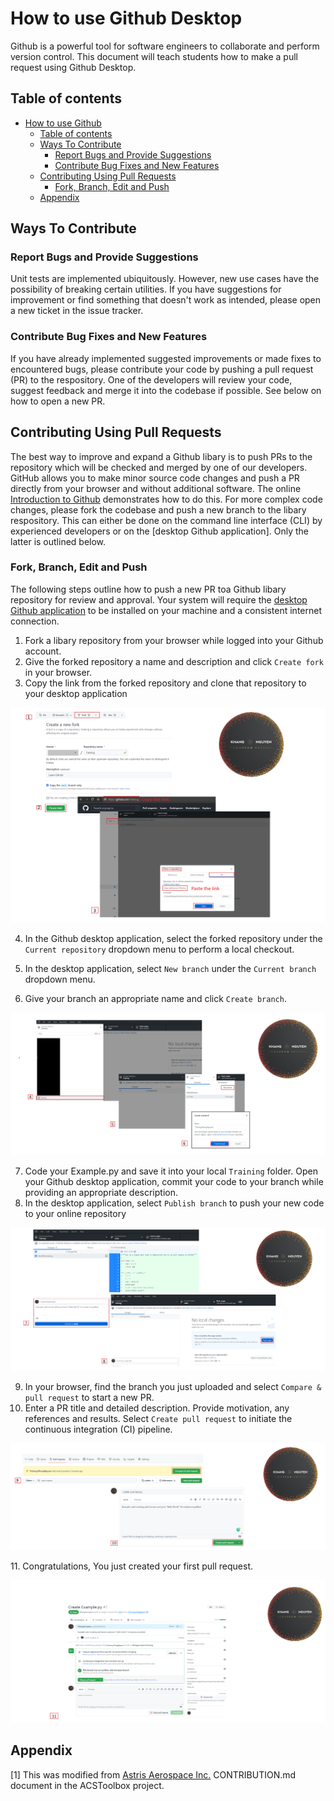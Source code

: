 # How to use Github Desktop

Github is a powerful tool for software engineers to collaborate and perform version control. This document will teach students how to make a pull request using Github Desktop.

## Table of contents
- [How to use Github](#how-to-use-github)
  - [Table of contents](#table-of-contents)
  - [Ways To Contribute](#ways-to-contribute)
    - [Report Bugs and Provide Suggestions](#report-bugs-and-provide-suggestions)
    - [Contribute Bug Fixes and New Features](#contribute-bug-fixes-and-new-features)
  - [Contributing Using Pull Requests](#contributing-using-pull-requests)
    - [Fork, Branch, Edit and Push](#fork-branch-edit-and-push)
  - [Appendix](#appendix)
## Ways To Contribute

### Report Bugs and Provide Suggestions

Unit tests are implemented ubiquitously. However, new use cases have the possibility of breaking certain utilities.
If you have suggestions for improvement or find something that doesn't work as intended, please open a new ticket in the issue tracker.

### Contribute Bug Fixes and New Features

If you have already implemented suggested improvements or made fixes to encountered bugs, please contribute your code by pushing a pull request (PR) to the respository.
One of the developers will review your code, suggest feedback and merge it into the codebase if possible.
See below on how to open a new PR.

<!--TODO: Add Documentation Contributions + TOC-->

## Contributing Using Pull Requests

The best way to improve and expand a Github libary is to push PRs to the repository which will be checked and merged by one of our developers. 
GitHub allows you to make minor source code changes and push a PR directly from your browser and without additional software.
The online [Introduction to Github](https://docs.github.com/en/get-started) demonstrates how to do this.
For more complex code changes, please fork the codebase and push a new branch to the libary respository.
This can either be done on the command line interface (CLI) by experienced developers or on the [desktop Github application].
Only the latter is outlined below.

<!--Insert CLI instructions-->

### Fork, Branch, Edit and Push

The following steps outline how to push a new PR toa Github libary repository for review and approval. 
Your system will require the [desktop Github application](https://desktop.github.com/) to be installed on your machine and a consistent internet connection.

1. Fork a libary repository from your browser while logged into your Github account.
2. Give the forked repository a name and description and click `Create fork` in your browser.
3. Copy the link from the forked repository and clone that repository to your desktop application
<p class="aligncenter">
    <img src="./images/1to3.png" alt="centered image" />
</p>
   
4. In the Github desktop application, select the forked repository under the `Current repository` dropdown menu to perform a local checkout.

5. In the desktop application, select `New branch` under the `Current branch` dropdown menu.
6. Give your branch an appropriate name and click `Create branch`.
<p class="aligncenter">
    <img src="./images/4to6.png" alt="centered image" />
</p>

7. Code your Example.py and save it into your local `Training` folder. Open your Github desktop application, commit your code to your branch while providing an appropriate description.
8. In the desktop application, select `Publish branch` to push your new code to your online repository

<p class="aligncenter">
    <img src="./images/7to8.png" alt="centered image" />
</p>

9.  In your browser, find the branch you just uploaded and select `Compare & pull request` to start a new PR. 
10. Enter a PR title and detailed description. Provide motivation, any references and results. Select `Create pull request` to initiate the continuous integration (CI) pipeline.
<p class="aligncenter">
    <img src="./images/9to10.png" alt="centered image" />
</p>
11. Congratulations, You just created your first pull request.
<p class="aligncenter">
    <img src="./images/11.png" alt="centered image" />
</p>

## Appendix 

[1] This was modified from [Astris Aerospace Inc.](https://www.astrisaerospace.com/) CONTRIBUTION.md document in the ACSToolbox project.
